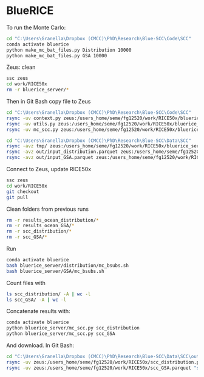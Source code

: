 # BlueRICE

To run the Monte Carlo:

```bash
cd "C:\Users\Granella\Dropbox (CMCC)\PhD\Research\Blue-SCC\Code\SCC"
conda activate bluerice
python make_mc_bat_files.py Distribution 10000
python make_mc_bat_files.py GSA 10000
```

Zeus: clean
```bash
ssc zeus
cd work/RICE50x
rm -r bluerice_server/*
```

Then in Git Bash copy file to Zeus
```bash
cd "C:\Users\Granella\Dropbox (CMCC)\PhD\Research\Blue-SCC\Code\SCC"
rsync -uv context.py zeus:/users_home/seme/fg12520/work/RICE50x/bluerice_server/context.py
rsync -uv utils.py zeus:/users_home/seme/fg12520/work/RICE50x/bluerice_server/utils.py 
rsync -uv mc_scc.py zeus:/users_home/seme/fg12520/work/RICE50x/bluerice_server/mc_scc.py

cd "C:\Users\Granella\Dropbox (CMCC)\PhD\Research\Blue-SCC\Data\SCC"
rsync -avz tmp/ zeus:/users_home/seme/fg12520/work/RICE50x/bluerice_server/
rsync -avz out/input_distribution.parquet zeus:/users_home/seme/fg12520/work/RICE50x/bluerice_server/input_distribution.parquet
rsync -avz out/input_GSA.parquet zeus:/users_home/seme/fg12520/work/RICE50x/bluerice_server/input_GSA.parquet
```

Connect to Zeus, update RICE50x
```bash
ssc zeus
cd work/RICE50x
git checkout
git pull
```
Clean folders from previous runs
```bash
rm -r results_ocean_distribution/*
rm -r results_ocean_GSA/*
rm -r scc_distribution/*
rm -r scc_GSA/*
```
Run
```bash
conda activate bluerice
bash bluerice_server/distribution/mc_bsubs.sh
bash bluerice_server/GSA/mc_bsubs.sh
```

Count files with
```bash
ls scc_distribution/ -A | wc -l
ls scc_GSA/ -A | wc -l
```

Concatenate results with: 
```bash
conda activate bluerice
python bluerice_server/mc_scc.py scc_distribution
python bluerice_server/mc_scc.py scc_GSA
```

And download. In Git Bash:
```bash
cd "C:\Users\Granella\Dropbox (CMCC)\PhD\Research\Blue-SCC\Data\SCC\out"
rsync -uv zeus:/users_home/seme/fg12520/work/RICE50x/scc_distribution.parquet "scc_distribution.parquet"
rsync -uv zeus:/users_home/seme/fg12520/work/RICE50x/scc_GSA.parquet "scc_GSA.parquet"
```
